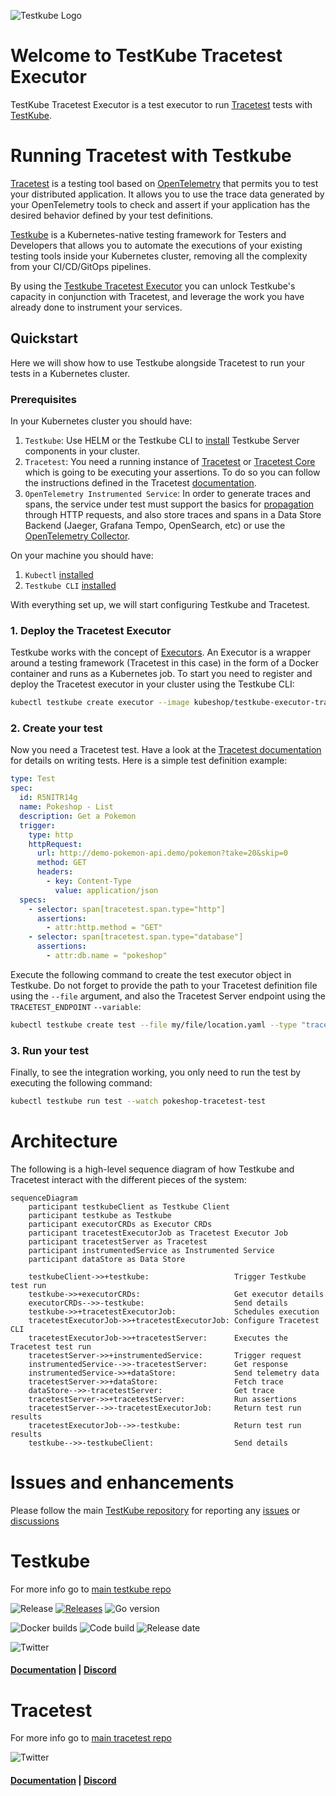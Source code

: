 ![Testkube Logo](https://raw.githubusercontent.com/kubeshop/testkube/main/assets/testkube-color-gray.png)

# Welcome to TestKube Tracetest Executor

TestKube Tracetest Executor is a test executor to run [Tracetest](https://tracetest.io/) tests with [TestKube](https://testkube.io).

# Running Tracetest with Testkube

[Tracetest](https://tracetest.io/) is a testing tool based on [OpenTelemetry](https://opentelemetry.io/) that permits you to test your distributed application. It allows you to use the trace data generated by your OpenTelemetry tools to check and assert if your application has the desired behavior defined by your test definitions.

[Testkube](https://testkube.io/) is a Kubernetes-native testing framework for Testers and Developers that allows you to automate the executions of your existing testing tools inside your Kubernetes cluster, removing all the complexity from your CI/CD/GitOps pipelines.

By using the [Testkube Tracetest Executor](https://github.com/kubeshop/testkube-executor-tracetest) you can unlock Testkube's capacity in conjunction with Tracetest, and leverage the work you have already done to instrument your services.

## Quickstart

Here we will show how to use Testkube alongside Tracetest to run your tests in a Kubernetes cluster.

### Prerequisites

In your Kubernetes cluster you should have:

1. `Testkube`: Use HELM or the Testkube CLI to [install](https://kubeshop.github.io/testkube/installing) Testkube Server components in your cluster.
2. `Tracetest`: You need a running instance of [Tracetest](https://docs.tracetest.io/getting-started/installation/) or [Tracetest Core](https://docs.tracetest.io/core/getting-started/installation/) which is going to be executing your assertions. To do so you can follow the instructions defined in the Tracetest [documentation](https://docs.tracetest.io/getting-started/overview).
3. `OpenTelemetry Instrumented Service`: In order to generate traces and spans, the service under test must support the basics for [propagation](https://opentelemetry.io/docs/reference/specification/context/api-propagators/) through HTTP requests, and also store traces and spans in a Data Store Backend (Jaeger, Grafana Tempo, OpenSearch, etc) or use the [OpenTelemetry Collector](https://docs.tracetest.io/configuration/overview#using-tracetest-without-a-trace-data-store).

On your machine you should have:

1. `Kubectl` [installed](https://kubernetes.io/docs/tasks/tools/)
2. `Testkube CLI` [installed](https://kubeshop.github.io/testkube/installing#1-installing-the-testkube-cli)

With everything set up, we will start configuring Testkube and Tracetest.

### 1. Deploy the Tracetest Executor

Testkube works with the concept of [Executors](https://kubeshop.github.io/testkube/test-types/executor-custom). An Executor is a wrapper around a testing framework (Tracetest in this case) in the form of a Docker container and runs as a Kubernetes job. To start you need to register and deploy the Tracetest executor in your cluster using the Testkube CLI:

```bash
kubectl testkube create executor --image kubeshop/testkube-executor-tracetest:latest --types "tracetest/test" --name tracetest-executor
```

### 2. Create your test

Now you need a Tracetest test. Have a look at the [Tracetest documentation](https://docs.tracetest.io/cli/creating-tests) for details on writing tests. Here is a simple test definition example:

```yaml
type: Test
spec:
  id: R5NITR14g
  name: Pokeshop - List
  description: Get a Pokemon
  trigger:
    type: http
    httpRequest:
      url: http://demo-pokemon-api.demo/pokemon?take=20&skip=0
      method: GET
      headers:
        - key: Content-Type
          value: application/json
  specs:
    - selector: span[tracetest.span.type="http"]
      assertions:
        - attr:http.method = "GET"
    - selector: span[tracetest.span.type="database"]
      assertions:
        - attr:db.name = "pokeshop"
```

Execute the following command to create the test executor object in Testkube. Do not forget to provide the path to your Tracetest definition file using the `--file` argument, and also the Tracetest Server endpoint using the `TRACETEST_ENDPOINT` `--variable`:

```bash
kubectl testkube create test --file my/file/location.yaml --type "tracetest/test" --name pokeshop-tracetest-test --variable TRACETEST_ENDPOINT=http://tracetest
```

### 3. Run your test

Finally, to see the integration working, you only need to run the test by executing the following command:

```bash
kubectl testkube run test --watch pokeshop-tracetest-test
```

# Architecture

The following is a high-level sequence diagram of how Testkube and Tracetest interact with the different pieces of the system:

```mermaid
sequenceDiagram
    participant testkubeClient as Testkube Client
    participant testkube as Testkube
    participant executorCRDs as Executor CRDs
    participant tracetestExecutorJob as Tracetest Executor Job
    participant tracetestServer as Tracetest
    participant instrumentedService as Instrumented Service
    participant dataStore as Data Store

    testkubeClient->>+testkube:                   Trigger Testkube test run
    testkube->>+executorCRDs:                     Get executor details
    executorCRDs-->>-testkube:                    Send details
    testkube->>+tracetestExecutorJob:             Schedules execution
    tracetestExecutorJob->>+tracetestExecutorJob: Configure Tracetest CLI
    tracetestExecutorJob->>+tracetestServer:      Executes the Tracetest test run
    tracetestServer->>+instrumentedService:       Trigger request
    instrumentedService-->>-tracetestServer:      Get response
    instrumentedService->>+dataStore:             Send telemetry data
    tracetestServer->>+dataStore:                 Fetch trace
    dataStore-->>-tracetestServer:                Get trace
    tracetestServer->>+tracetestServer:           Run assertions
    tracetestServer-->>-tracetestExecutorJob:     Return test run results
    tracetestExecutorJob-->>-testkube:            Return test run results
    testkube-->>-testkubeClient:                  Send details
```

# Issues and enhancements

Please follow the main [TestKube repository](https://github.com/kubeshop/testkube) for reporting any [issues](https://github.com/kubeshop/testkube/issues) or [discussions](https://github.com/kubeshop/testkube/discussions)

# Testkube

For more info go to [main testkube repo](https://github.com/kubeshop/testkube)

![Release](https://img.shields.io/github/v/release/kubeshop/testkube) [![Releases](https://img.shields.io/github/downloads/kubeshop/testkube/total.svg)](https://github.com/kubeshop/testkube/tags?label=Downloads) ![Go version](https://img.shields.io/github/go-mod/go-version/kubeshop/testkube)

![Docker builds](https://img.shields.io/docker/automated/kubeshop/testkube-api-server) ![Code build](https://img.shields.io/github/workflow/status/kubeshop/testkube/Code%20build%20and%20checks) ![Release date](https://img.shields.io/github/release-date/kubeshop/testkube)

![Twitter](https://img.shields.io/twitter/follow/thekubeshop?style=social)

#### [Documentation](https://kubeshop.github.io/testkube) | [Discord](https://discord.gg/hfq44wtR6Q)

# Tracetest

For more info go to [main tracetest repo](https://github.com/kubeshop/tracetest)

![Twitter](https://img.shields.io/twitter/follow/tracetest_io?style=social)

#### [Documentation](https://docs.tracetest.io/) | [Discord](https://discord.gg/6zupCZFQbe)